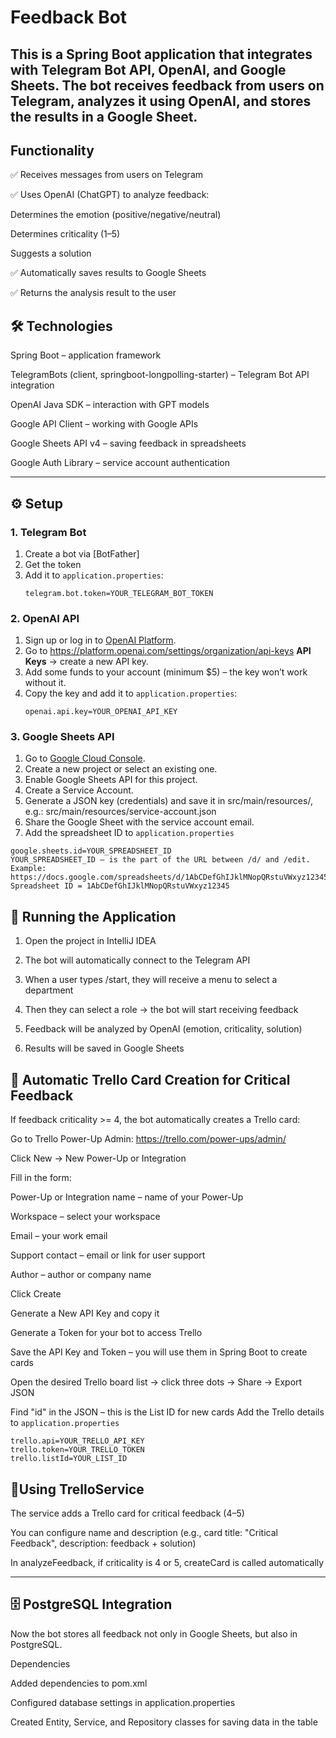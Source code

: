 # Feedback Bot

This is a Spring Boot application that integrates with Telegram Bot API, OpenAI, and Google Sheets.
The bot receives feedback from users on Telegram, analyzes it using OpenAI, and stores the results in a Google Sheet.
---

## Functionality

✅ Receives messages from users on Telegram

✅ Uses OpenAI (ChatGPT) to analyze feedback:

Determines the emotion (positive/negative/neutral)

Determines criticality (1–5)

Suggests a solution

✅ Automatically saves results to Google Sheets

✅ Returns the analysis result to the user


## 🛠️ Technologies

Spring Boot – application framework

TelegramBots (client, springboot-longpolling-starter) – Telegram Bot API integration

OpenAI Java SDK – interaction with GPT models

Google API Client – working with Google APIs

Google Sheets API v4 – saving feedback in spreadsheets

Google Auth Library – service account authentication

---

## ⚙️ Setup

### 1. Telegram Bot
 
1. Create a bot via [BotFather]
2. Get the token 
3. Add it to `application.properties`:
   ```properties
   telegram.bot.token=YOUR_TELEGRAM_BOT_TOKEN
   
### 2. OpenAI API
1. Sign up or log in to [OpenAI Platform](https://platform.openai.com/).
2. Go to https://platform.openai.com/settings/organization/api-keys **API Keys** → create a new API key.
3. Add some funds to your account (minimum $5) – the key won’t work without it.
4. Copy the key and add it to `application.properties`:
   ```properties
   openai.api.key=YOUR_OPENAI_API_KEY

### 3. Google Sheets API
1. Go to [Google Cloud Console](https://console.cloud.google.com/).
2. Create a new project or select an existing one.
3. Enable Google Sheets API for this project.
4. Create a Service Account.
5. Generate a JSON key (credentials) and save it in src/main/resources/, e.g.:
   src/main/resources/service-account.json
6. Share the Google Sheet with the service account email.
7. Add the spreadsheet ID to `application.properties` 
```properties
google.sheets.id=YOUR_SPREADSHEET_ID
YOUR_SPREADSHEET_ID — is the part of the URL between /d/ and /edit.
Example:
https://docs.google.com/spreadsheets/d/1AbCDefGhIJklMNopQRstuVWxyz12345/edit
Spreadsheet ID = 1AbCDefGhIJklMNopQRstuVWxyz12345
```
## 🚀 Running the Application
1. Open the project in IntelliJ IDEA

2. The bot will automatically connect to the Telegram API

3. When a user types /start, they will receive a menu to select a department

4. Then they can select a role → the bot will start receiving feedback

5. Feedback will be analyzed by OpenAI (emotion, criticality, solution)

6. Results will be saved in Google Sheets

## 📌 Automatic Trello Card Creation for Critical Feedback

If feedback criticality >= 4, the bot automatically creates a Trello card:

Go to Trello Power-Up Admin: https://trello.com/power-ups/admin/

Click New → New Power-Up or Integration

Fill in the form:

Power-Up or Integration name – name of your Power-Up

Workspace – select your workspace

Email – your work email

Support contact – email or link for user support

Author – author or company name

Click Create

Generate a New API Key and copy it

Generate a Token for your bot to access Trello

Save the API Key and Token – you will use them in Spring Boot to create cards

Open the desired Trello board list → click three dots → Share → Export JSON

Find "id" in the JSON – this is the List ID for new cards
Add the Trello details to `application.properties`
```properties
trello.api=YOUR_TRELLO_API_KEY
trello.token=YOUR_TRELLO_TOKEN
trello.listId=YOUR_LIST_ID
```
## 🚀Using TrelloService
The service adds a Trello card for critical feedback (4–5)

You can configure name and description (e.g., card title: "Critical Feedback", description: feedback + solution)

In analyzeFeedback, if criticality is 4 or 5, createCard is called automatically

---

## 🗄️ PostgreSQL Integration

Now the bot stores all feedback not only in Google Sheets, but also in PostgreSQL.

Dependencies

Added dependencies to pom.xml

Configured database settings in application.properties

Created Entity, Service, and Repository classes for saving data in the table

